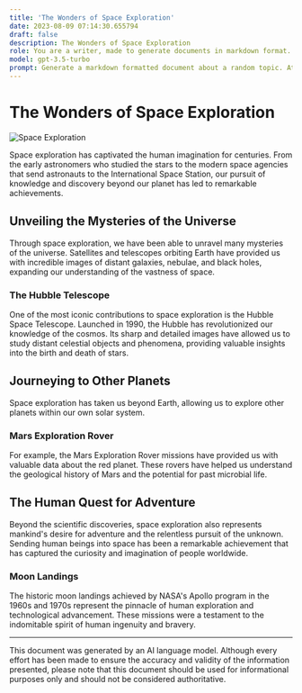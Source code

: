 ```yaml
---
title: 'The Wonders of Space Exploration'
date: 2023-08-09 07:14:30.655794
draft: false
description: The Wonders of Space Exploration
role: You are a writer, made to generate documents in markdown format. It is very important that all of the documents you generate are in valid markdown format.
model: gpt-3.5-turbo
prompt: Generate a markdown formatted document about a random topic. At the bottom, include a disclaimer explaining that the document was generated by you. The first line of the document should be the title. Make sure that the entire document is in proper markdown format, using a mix of various tags to make the document visually appealing.
---
```


# The Wonders of Space Exploration

![Space Exploration](https://images.unsplash.com/photo-1534723452861-cb421fba7f78?ixlib=rb-1.2.1&auto=format&fit=crop&w=1350&q=80)

Space exploration has captivated the human imagination for centuries. From the early astronomers who studied the stars to the modern space agencies that send astronauts to the International Space Station, our pursuit of knowledge and discovery beyond our planet has led to remarkable achievements.

## Unveiling the Mysteries of the Universe

Through space exploration, we have been able to unravel many mysteries of the universe. Satellites and telescopes orbiting Earth have provided us with incredible images of distant galaxies, nebulae, and black holes, expanding our understanding of the vastness of space. 

### The Hubble Telescope

One of the most iconic contributions to space exploration is the Hubble Space Telescope. Launched in 1990, the Hubble has revolutionized our knowledge of the cosmos. Its sharp and detailed images have allowed us to study distant celestial objects and phenomena, providing valuable insights into the birth and death of stars. 

## Journeying to Other Planets

Space exploration has taken us beyond Earth, allowing us to explore other planets within our own solar system. 

### Mars Exploration Rover

For example, the Mars Exploration Rover missions have provided us with valuable data about the red planet. These rovers have helped us understand the geological history of Mars and the potential for past microbial life.

## The Human Quest for Adventure

Beyond the scientific discoveries, space exploration also represents mankind's desire for adventure and the relentless pursuit of the unknown. Sending human beings into space has been a remarkable achievement that has captured the curiosity and imagination of people worldwide.

### Moon Landings

The historic moon landings achieved by NASA's Apollo program in the 1960s and 1970s represent the pinnacle of human exploration and technological advancement. These missions were a testament to the indomitable spirit of human ingenuity and bravery.

***

This document was generated by an AI language model. Although every effort has been made to ensure the accuracy and validity of the information presented, please note that this document should be used for informational purposes only and should not be considered authoritative.